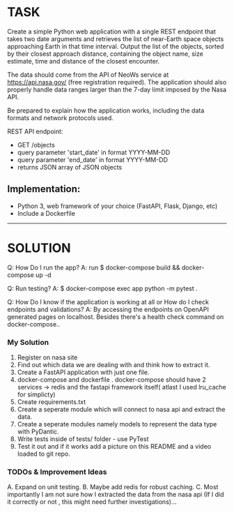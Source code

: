 # TASK

Create a simple Python web application with a single REST endpoint that takes two date arguments and retrieves the list of near-Earth space objects approaching Earth in that time interval. Output the list of the objects, sorted by their closest approach distance, containing  the object name, size estimate, time and distance of the closest encounter.

The data should come from the API of NeoWs service at https://api.nasa.gov/ (free registration required). The application should also properly handle data ranges larger than the 7-day limit imposed by the Nasa API.

Be prepared to explain how the application works, including the data formats and network protocols used.

REST API endpoint:
* GET /objects
* query parameter 'start_date' in format YYYY-MM-DD
* query parameter 'end_date' in format YYYY-MM-DD
* returns JSON array of JSON objects

Implementation:
--------------------
* Python 3, web framework of your choice (FastAPI, Flask, Django, etc)
* Include a Dockerfile

--------------------------------------------------------------------------------------------------------------------------------------------

# SOLUTION

Q: How Do I run the app?
A: run $ docker-compose build && docker-compose up -d 

Q: Run testing?
A: $ docker-compose exec app python -m pytest .

Q: How Do I know if the application is working at all or How do I check endpoints and validations?
A: By accessing the endpoints on OpenAPI generated pages on localhost. Besides there's a health check command on docker-compose..


### My Solution
1. Register on nasa site
2. Find out which data we are dealing with and think how to extract it.
3. Create a FastAPI application with just one file.
4. docker-compose and dockerfile . docker-compose should have 2 services -> redis and the fastapi framework itself( atlast I used lru_cache for simplicty)
5. Create requirements.txt 
6. Create a seperate module which will connect to nasa api and extract the data.
7. Create a seperate modules namely models to represent the data type with PyDantic.
8. Write tests inside of tests/ folder - use PyTest
9. Test it out and if it works add a picture on this README and a video loaded to git repo.

### TODOs & Improvement Ideas
A. Expand on unit testing.
B. Maybe add redis for robust caching.
C. Most importantly I am not sure how I extracted the data from the nasa api (If I did it correctly or not , this might need further investigations)...

